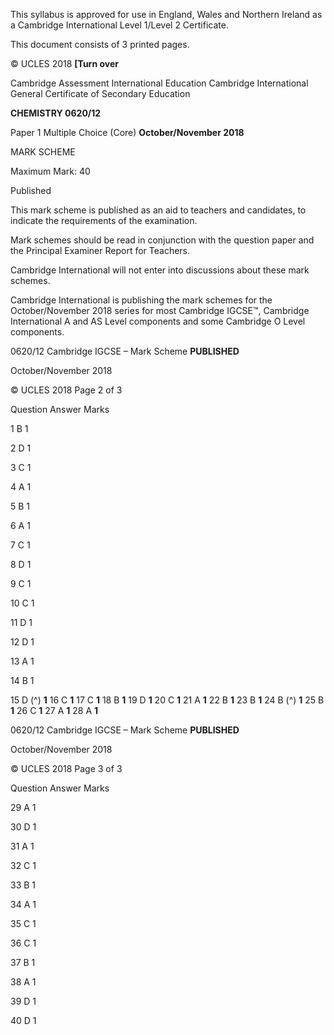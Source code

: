  This syllabus is approved for use in England, Wales and Northern Ireland as a Cambridge International Level 1/Level 2 Certificate. 

 This document consists of 3 printed pages. 

© UCLES 2018 **[Turn over** 

 Cambridge Assessment International Education Cambridge International General Certificate of Secondary Education 

**CHEMISTRY 0620/12** 

Paper 1 Multiple Choice (Core) **October/November 2018** 

MARK SCHEME 

Maximum Mark: 40 

 Published 

This mark scheme is published as an aid to teachers and candidates, to indicate the requirements of the examination. 

Mark schemes should be read in conjunction with the question paper and the Principal Examiner Report for Teachers. 

Cambridge International will not enter into discussions about these mark schemes. 

Cambridge International is publishing the mark schemes for the October/November 2018 series for most Cambridge IGCSE™, Cambridge International A and AS Level components and some Cambridge O Level components. 


0620/12 Cambridge IGCSE – Mark Scheme **PUBLISHED** 

 October/November 2018 

© UCLES 2018 Page 2 of 3 

 Question Answer Marks 

 1 B 1 

 2 D 1 

 3 C 1 

 4 A 1 

 5 B 1 

 6 A 1 

 7 C 1 

 8 D 1 

 9 C 1 

 10 C 1 

 11 D 1 

 12 D 1 

 13 A 1 

 14 B 1 

15 D (^) **1** 16 C **1** 17 C **1** 18 B **1** 19 D **1** 20 C **1** 21 A **1** 22 B **1** 23 B **1** 24 B (^) **1** 25 B **1** 26 C **1** 27 A **1** 28 A **1** 


0620/12 Cambridge IGCSE – Mark Scheme **PUBLISHED** 

 October/November 2018 

© UCLES 2018 Page 3 of 3 

 Question Answer Marks 

 29 A 1 

 30 D 1 

 31 A 1 

 32 C 1 

 33 B 1 

 34 A 1 

 35 C 1 

 36 C 1 

 37 B 1 

 38 A 1 

 39 D 1 

 40 D 1 


